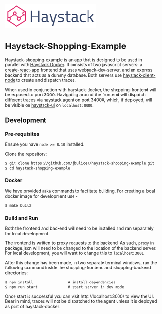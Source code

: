 <img src="/shopping-frontend/public/logo_with_title_transparent.png" width="300" />

# Haystack-Shopping-Example
Haystack-shopping-example is an app that is designed to be used in parallel with [Haystack Docker](https://github.com/expediadotcom/haystack-docker/). It consists of two javascript servers: a [create-react-app](https://github.com/facebook/create-react-app/) frontend that uses webpack-dev-server, and an express backend that acts as a dummy database. Both servers use [haystack-client-node](https://github.com/expediadotcom/haystack-client-node/) to create and dispatch traces. 

When used in conjunction with haystack-docker, the shopping-frontend will be exposed to port 3000. Navigating around the frontend will dispatch different traces via [haystack agent](https://github.com/expediadotcom/haystack-agent/) on port 34000, which, if deployed, will be visible on [haystack-ui](https://github.com/expediadotcom/haystack-ui/) on `localhost:8080`. 

## Development

### Pre-requisites
Ensure you have `node >= 8.10` installed. 

Clone the repository: 
```
$ git clone https://github.com/jbulicek/haystack-shopping-example.git
$ cd haystack-shopping-example
```


### Docker 
We have provided `make` commands to facilitate building. For creating a local docker image for development use -
```
$ make build 

```


### Build and Run
Both the frontend and backend will need to be installed and ran separately for local development. 

The frontend is written to proxy requests to the backend. As such, `proxy` in package.json will need to be changed to the location of the backend server. For local development, you will want to change this to `localhost:3001` 

After this change has been made, in two separate terminal windows, run the following command inside the shopping-frontend and shopping-backend directories: 

```
$ npm install                # install dependencies
$ npm run start              # start server in dev mode
```

Once start is successful you can visit [http://localhost:3000/](http://localhost:3000/) to view the UI. Bear in mind, traces will not be dispatched to the agent unless it is deployed as part of haystack-docker.